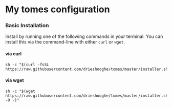 # My tomes configuration

### Basic Installation

Install by running one of the following commands in your terminal. You can install this via the command-line with either `curl` or `wget`.

#### via curl

```shell
sh -c "$(curl -fsSL https://raw.githubusercontent.com/drieshooghe/tomes/master/installer.sh)"
```

#### via wget

```shell
sh -c "$(wget https://raw.githubusercontent.com/drieshooghe/tomes/master/installer.sh -O -)"
```
